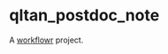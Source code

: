 # qltan_postdoc_note

A [workflowr][] project.

[workflowr]: https://github.com/workflowr/workflowr
